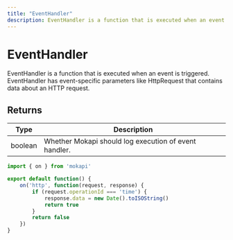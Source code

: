 ```yaml
---
title: "EventHandler"
description: EventHandler is a function that is executed when an event is triggered.
---
```

# EventHandler

EventHandler is a function that is executed when an event is triggered. EventHandler has event-specific parameters like HttpRequest that contains data about an HTTP request.

## Returns

| Type    | Description                                           |
|---------|-------------------------------------------------------|
| boolean | Whether Mokapi should log execution of event handler. |

```javascript
import { on } from 'mokapi'

export default function() {
    on('http', function(request, response) {
        if (request.operationId === 'time') {
            response.data = new Date().toISOString()
            return true
        }
        return false
    })
}
```